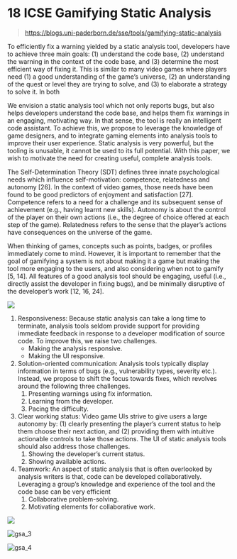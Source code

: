 # 18 ICSE Gamifying Static Analysis 

>https://blogs.uni-paderborn.de/sse/tools/gamifying-static-analysis

To efficiently fix a warning yielded by a static analysis tool, developers have to achieve three main goals: (1) understand the code base, (2) understand the warning in the context of the code base, and (3) determine the most efficient way of fixing it. This is similar to many video games where players need (1) a good understanding of the game’s universe, (2) an understanding of the quest or level they are trying to solve, and (3) to elaborate a strategy to solve it. In both

We envision a static analysis tool which not only reports bugs, but also helps developers understand the code base, and helps them fix warnings in an engaging, motivating way. In that sense, the tool is really an intelligent code assistant. To achieve this, we propose to leverage the knowledge of game designers, and to integrate gaming elements into analysis tools to improve their user experience. Static analysis is very powerful, but the tooling is unusable, it cannot be used to its full potential. With this paper, we wish to motivate the need for creating useful, complete analysis tools.

The Self-Determination Theory (SDT) defines three innate psychological needs which influence self-motivation: competence, relatedness and autonomy [26]. In the context of video games, those needs have been found to be good predictors of enjoyment and satisfaction [27]. Competence refers to a need for a challenge and its subsequent sense of achievement (e.g., having learnt new skills). Autonomy is about the control of the player on their own actions (i.e., the degree of choice offered at each step of the game). Relatedness refers to the sense that the player’s actions have consequences on the universe of the game.

When thinking of games, concepts such as points, badges, or profiles immediately come to mind. However, it is important to remember that the goal of gamifying a system is not about making it a game but making the tool more engaging to the users, and also considering when not to gamify [5, 14]. All features of a good analysis tool should be engaging, useful (i.e., directly assist the developer in fixing bugs), and be minimally disruptive of the developer’s work [12, 16, 24]. 

![](/Users/guzuxing/Code/tomgu1991.github.io/blog/Research/program_analysis/gsa_1.png)

1. Responsiveness: Because static analysis can take a long time to terminate, analysis tools seldom provide support for providing immediate feedback in response to a developer modification of source code. To improve this, we raise two challenges. 
   * Making the analysis responsive. 
   * Making the UI responsive. 
2. Solution-oriented communication: Analysis tools typically display information in terms of bugs (e.g., vulnerability types, severity etc.). Instead, we propose to shift the focus towards fixes, which revolves around the following three challenges. 
   1. Presenting warnings using fix information.
   2. Learning from the developer.
   3. Pacing the difficulty.
3. Clear working status: Video game UIs strive to give users a large autonomy by: (1) clearly presenting the player’s current status to help them choose their next action, and (2) providing them with intuitive actionable controls to take those actions. The UI of static analysis tools should also address those challenges. 
   1. Showing the developer’s current status. 
   2. Showing available actions.
4. Teamwork: An aspect of static analysis that is often overlooked by analysis writers is that, code can be developed collaboratively. Leveraging a group’s knowledge and experience of the tool and the code base can be very efficient 
   1. Collaborative problem-solving.  
   2. Motivating elements for collaborative work.  



![](/Users/guzuxing/Code/tomgu1991.github.io/blog/Research/program_analysis/gsa_2.png)

![gsa_3](/Users/guzuxing/Code/tomgu1991.github.io/blog/Research/program_analysis/gsa_3.png)

![gsa_4](/Users/guzuxing/Code/tomgu1991.github.io/blog/Research/program_analysis/gsa_4.png)